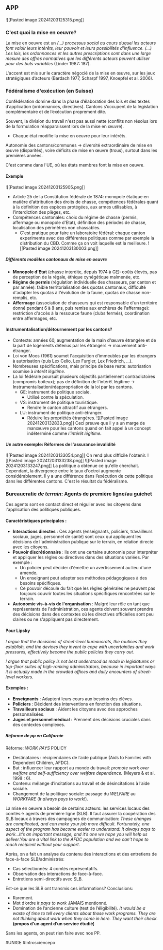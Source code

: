## APP
![[Pasted image 20241203125315.png]]
### C'est quoi la mise en oeuvre?
La mise en oeuvre est un *(…) processus social au cours duquel les acteurs font valoir leurs intérêts, leur pouvoir et leurs possibilités d'influence. (...) Les lois, les ordonnances et les autres prescriptions sont dans une large mesure des offres normatives que les différents acteurs peuvent utiliser pour des buts variables* (Linder 1987: 187).

L'accent est mis sur le caractère négocié de la mise en œuvre, sur les jeux stratégiques d’acteurs (Bardach 1977, Scharpf 1997, Knoepfel et al. 2006).
### Fédéralisme d'exécution (en Suisse)
Confédération domine dans la phase d’élaboration des lois et des textes d’application (ordonnances, directives). Cantons s’occupent de la législation complémentaire et de l’exécution proprement dite.

Souvent, la division du travail n'est pas aussi nette (conflits non résolus lors de la formulation réapparaissent lors de la mise en œuvre).
- Chaque état modifie la mise en oeuvre pour leur intérêts.

Autonomie des cantons/communes → diversité extraordinaire de mise en œuvre (disparités), voire déficits de mise en œuvre (trous), surtout dans les premières années.

C'est comme dans l'UE, où les états membres font la mise en oeuvre.
#### Exemple
![[Pasted image 20241203125905.png]]
- Article 25 de la Constitution fédérale de 1874: monopole étatique en matière d'attribution des droits de chasse, compétences fédérales quant à la définition des espèces protégées, aux armes utilisables, à l'interdiction des pièges, etc.
- Compétences cantonales: choix du régime de chasse (permis, affermage ou monopole d'Etat), définition des périodes de chasse, localisation des périmètres non chassables.
	- C'est pratique pour faire un laboratoire fédéral: chaque canton experimente avec des différentes politiques comme par exemple la distribution du CBD. Comme ça on voit laquelle est la meilleure.
![[Pasted image 20241203130003.png]]
##### Différents modèles cantonaux de mise en oeuvre
- **Monopole d'Etat** (chasse interdite, depuis 1974 à GE): coûts élevés, pas de perception de la régale, éthique cynégétique malmenée, etc.
- **Régime de permis** (régulation individuelle des chasseurs, par canton et par année): faible territorialisation des quotas cantonaux, difficulté d'adapter les quotas à l'évolution de la faune, quotas de chasse non-remplis, etc.
- **Affermage** (association de chasseurs qui est responsable d'un territoire donné pendant 6 à 8 ans, puis remise aux enchères de l'affermage): restriction d'accès à la ressource faune (clubs fermés), coordination entre affermages, etc.
#### Instrumentalisation/détournement par les cantons?
- Contexte: années 60, augmentation de la main d'œuvre étrangère et de la part de logements détenus par les étrangers → mouvement anti-étranger.
- Loi von Moos (1961) soumet l'acquisition d'immeubles par les étrangers à autorisation (puis Lex Celio, Lex Furgler, Lex Friedrich, …).
- Nombreuses spécifications, mais principe de base reste: autorisation soumise à *intérêt légitime*.
- La loi fédérale poursuit plusieurs objectifs partiellement contradictoires (compromis boiteux); pas de définition de l'intérêt légitime → Instrumentalisation/réappropriation de la loi par les cantons.
	- GE: instrument de politique sociale.
		- Utilisé contre la spéculation.
	- VS: instrument de politique touristique.
		- Rendre le canton attractif aux étrangers.
	- LU: instrument de politique anti-étranger.
		- Réduire les propriétés étrangères.
![[Pasted image 20241203132833.png]]
Ceci preuve que il y a un marge de manœuvre pour les cantons quand on fait appel à un concept indéterminé comme *l'intérêt légitime*.
#### Un autre exemple: Réformes de l'assurance invalidité
![[Pasted image 20241203133054.png]]
On rend plus difficile l'obtenir.
![[Pasted image 20241203133238.png]]
![[Pasted image 20241203133247.png]]
La politique a obtenue ce qu'elle cherchait. Cependant, la divergence entre le taux d'octroi augmente considérablement. Il y a une différence dans l’exécution de cette politique dans les différentes cantons. C'est le résultat du fédéralisme.
### Bureaucratie *de terrain*: Agents de première ligne/au guichet
Ces agents sont en contact direct et régulier avec les citoyens dans l'application des politiques publiques.
#### Caractéristiques principales :
- **Interactions directes** : Ces agents (enseignants, policiers, travailleurs sociaux, juges, personnel de santé) sont ceux qui appliquent les décisions de l'administration publique sur le terrain, en relation directe avec les citoyens.
- **Pouvoir discrétionnaire** : Ils ont une certaine autonomie pour interpréter et appliquer les règles ou directives dans des situations variées. Par exemple :
    - Un policier peut décider d'émettre un avertissement au lieu d'une amende.
    - Un enseignant peut adapter ses méthodes pédagogiques à des besoins spécifiques.
    - Ce pouvoir découle du fait que les règles générales ne peuvent pas toujours couvrir toutes les situations spécifiques rencontrées sur le terrain.
- **Autonomie vis-à-vis de l'organisation** : Malgré leur rôle en tant que représentants de l'administration, ces agents doivent souvent prendre des décisions dans des contextes où les directives officielles sont peu claires ou ne s'appliquent pas directement.
#### Pour Lipsky
*I argue that the decisions of street-level bureaucrats, the routines they establish, and the devices they invent to cope with uncertainties and work pressures, effectively become the public policies they carry out.*

*I argue that public policy is not best understood as made in legislatures or top-floor suites of high-ranking administrators, because in important ways it is actually made in the crowded offices and daily encounters of street-level workers.*
#### Exemples :
- **Enseignants** : Adaptent leurs cours aux besoins des élèves.
- **Policiers** : Décident des interventions en fonction des situations.
- **Travailleurs sociaux** : Aident les citoyens avec des approches personnalisées.
- **Juges et personnel médical** : Prennent des décisions cruciales dans des contextes complexes.
##### Réforme de pp en Californie
Réforme: *WORK PAYS* POLICY
- Destinataires : récipiendaires de l’aide publique (Aids to Families with Dependent Children, AFDC).
- But : influencer leur rapport au monde du travail: *promote work over welfare and self-sufficiency over welfare dependence.* (Meyers & et al. 1998 : 6).
- Contenu: mélange d’incitations au travail et de désincitations à l’aide sociale.
- Changement de la politique sociale: passage du *WELFARE* au *WORKFARE* (*It always pays to work!*).

La mise en oeuvre a besoin de certains acteurs: les services locaux des comtés-> agents de première ligne (SLB). Il faut assurer la coopération des SLB locaux à travers des campagnes de communication:
	*These changes are complicated, and can make your job more difficult. Fortunately, one aspect of the program has become easier to understand: it always pays to work…It’s an important message, and it’s one we hope you will help us deliver.You are a vital link to the AFDC population and we can’t hope to reach recipient without your support.*

Après, on a fait un analyse du contenu des interactions et des entretiens de face-à-face SLB/administrés:
- Cas sélectionnés: 4 comtés représentatifs.
- Observation des interactions de face-à-face.
- Entretiens semi-directifs avec SLB.

Est-ce que les SLB ont transmis ces informations? Conclusions:
- Rarement.
- Mot d’ordre *it pays to work* JAMAIS mentionné.
- Domination de l’ancienne culture (test de l’éligibilité).
*It would be a waste of time to tell every clients about those work programs. They are not thinking about work when they come in here. They want their check.*
**(propos d'un agent d’un service étudié)**

Sans les agents, on peut rien faire avec nos PP.

#UNIGE #Introsciencepo 
